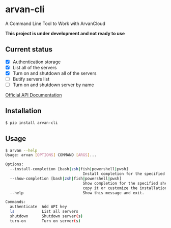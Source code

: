 # arvan-cli
A Command Line Tool to Work with ArvanCloud

**This project is under development and not ready to use**

## Current status
- [x] Authentication storage
- [x] List all of the servers
- [x] Turn on and shutdown all of the servers
- [ ] Butify servers list
- [ ] Turn on and shutdown server by name

[Official API Documentation](https://www.arvancloud.com/docs/api/iaas/1.0)

## Installation
```bash
$ pip install arvan-cli
```

## Usage
```bash
$ arvan --help
Usage: arvan [OPTIONS] COMMAND [ARGS]...

Options:
  --install-completion [bash|zsh|fish|powershell|pwsh]
                                  Install completion for the specified shell.
  --show-completion [bash|zsh|fish|powershell|pwsh]
                                  Show completion for the specified shell, to
                                  copy it or customize the installation.
  --help                          Show this message and exit.

Commands:
  authenticate  Add API key
  ls            List all servers
  shutdown      Shutdown server(s)
  turn-on       Turn on server(s)
```
